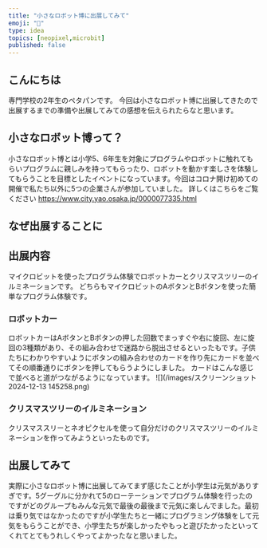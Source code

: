 ```yaml
---
title: "小さなロボット博に出展してみて"
emoji: "🚙"
type: idea
topics: [neopixel,microbit]
published: false
---
```

## こんにちは
専門学校の2年生のペタパンです。
今回は小さなロボット博に出展してきたので出展するまでの準備や出展してみての感想を伝えられたらなと思います。

## 小さなロボット博って？
小さなロボット博とは小学5、6年生を対象にプログラムやロボットに触れてもらいプログラムに親しみを持ってもらったり、ロボットを動かす楽しさを体験してもらうことを目標としたイベントになっています。今回はコロナ開け初めての開催で私たち以外に5つの企業さんが参加していました。
詳しくはこちらをご覧ください
https://www.city.yao.osaka.jp/0000077335.html
## なぜ出展することに

## 出展内容
マイクロビットを使ったプログラム体験でロボットカーとクリスマスツリーのイルミネーションです。
どちらもマイクロビットのAボタンとBボタンを使った簡単なプログラム体験です。
### ロボットカー
ロボットカーはAボタンとBボタンの押した回数でまっすぐや右に旋回、左に旋回の3種類があり、その組み合わせで迷路から脱出させるといったもです。子供たちにわかりやすいようにボタンの組み合わせのカードを作り先にカードを並べてその順番通りにボタンを押してもらうようにしました。
カードはこんな感じで並べると道がつながるようになっています。
![](/images/スクリーンショット 2024-12-13 145258.png)
### クリスマスツリーのイルミネーション
クリスマススリーとネオピクセルを使って自分だけのクリスマスツリーのイルミネーションを作ってみようといったものです。

## 出展してみて
実際に小さなロボット博に出展してみてまず感じたことが小学生は元気がありすぎです。5グーグルに分かれて5のローテーションでプログラム体験を行ったのですがどのグループもみんな元気で最後の最後まで元気に楽しんでました。最初は乗り気ではなかったのですが小学生たちと一緒にプログラミング体験をして元気をもらうことができ、小学生たちが楽しかったやもっと遊びたかったといってくれてとてもうれしくやってよかったなと思いました。


